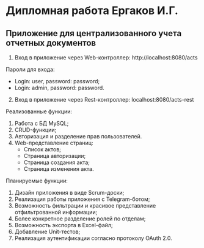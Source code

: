 # Дипломная работа Ергаков И.Г.
## Приложение для централизованного учета отчетных документов

1. Вход в приложение через Web-контроллер: http://localhost:8080/acts

Пароли для входа:
   * Login: user, password: password;
   * Login: admin, password: password.
2. Вход в приложение через Rest-контроллер: localhost:8080/acts-rest

Реализованные функции:
1. Работа с БД MySQL;
2. CRUD-функции;
3. Авторизация и разделение прав пользователей.
4. Web-представление страниц:
   * Список актов;
   * Страница авторизации;
   * Страница создания акта;
   * Страница изменения акта.

Планируемые функции:
1. Дизайн приложения в виде Scrum-доски;
2. Реализация работы приложения с Telegram-ботом;
3. Возможность фильтрации и красивое представление отфильтрованной информации;
4. Более конкретное разделение ролей по отделам;
5. Возможность экспорта в Excel-файл;
6. Добавление Unit-тестов;
7. Реализация аутентификации согласно протоколу OAuth 2.0.
